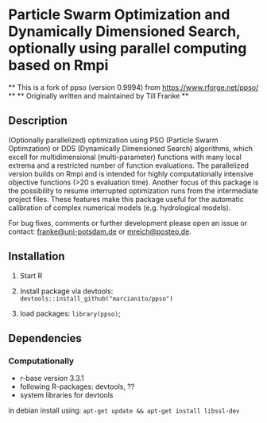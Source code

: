 Particle Swarm Optimization and Dynamically Dimensioned Search, optionally using parallel computing based on Rmpi
======================================================================

** This is a fork of ppso (version 0.9994) from https://www.rforge.net/ppso/ **
** Originally written and maintained by Till Franke **

## Description
(Optionally parallelized) optimization using PSO (Particle Swarm Optimzation) or DDS (Dynamically Dimensioned Search) algorithms, which excell for multidimensional (multi-parameter) functions with many local extrema and a restricted number of function evaluations.
The parallelized version builds on Rmpi and is intended for highly computationally intensive objective functions (>20 s evaluation time).
Another focus of this package is the possibility to resume interrupted optimization runs from the intermediate project files.
These features make this package useful for the automatic calibration of complex numerical models (e.g. hydrological models). 

For bug fixes, comments or further development please open an issue or contact: franke@uni-potsdam.de or mreich@posteo.de.

## Installation

1. Start R
2. Install package via devtools: 
`devtools::install_github("marcianito/ppso")`

3. load packages: 
`library(ppso)`;

## Dependencies

### Computationally
* r-base version 3.3.1
* following R-packages: devtools,  ??
* system libraries for devtools

in debian install using: 
`apt-get update && apt-get install libssl-dev`

<!-- ### Data-wise -->
<!-- It is necessary to have a time series of observed gravity data (could be synthetic). -->
<!--  -->
<!-- ## Processing -->
<!--  -->
<!-- 1. Start R -->
<!-- 2. Load infiltration_example.r script -->
<!-- 3. Modify according to description below -->
<!-- 4. Run script and look at outputted results -->
<!--  -->
<!-- ## Infiltration modeling procedure (computations) -->
<!-- #### For more details, please look at the vignette or the corresponding help-files (within R). -->
<!--  -->
<!-- All changes should be done in a new file following (or a copy of) the reduction_example.r file. -->
<!--  -->
<!-- (Step 2 is only explanatory for what the script does; no modifications necessary.) -->
<!--  -->
<!-- 1. Setup:  -->
<!--     * _Directory and configs (input / output, file extentions, enable plotting)_ -->
<!--     * _Gravimeter coordinates (x, y, z + height of sensor)_ -->
<!--     * _Model domain (x and y extensions)_ -->
<!--     * _Discretization and vertical model extent_ -->
<!--     * __ -->
<!--     * _Set correct file to load for DEM input_ -->
<!--     * _Input file settings (data dimensions, order of data columns from input files)_ -->
<!--     * _Input file names (DEM, observed gravity signal, .. etc !?)_ -->
<!-- 2. Calculations:  -->
<!--     * _Construct surface grid_ -->
<!--     * _Create gravity component grid_ -->
<!--     * __ -->
<!--     * _Plot all time series_ -->
<!-- 5. Run the entire script and look at output files -->
<!--  -->

